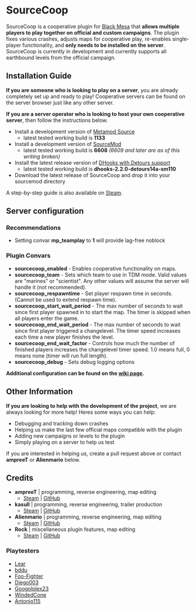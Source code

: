 # SourceCoop

SourceCoop is a cooperative plugin for [Black Mesa](https://store.steampowered.com/app/362890/Black_Mesa/ "Black Mesa") that __allows multiple players to play together on official and custom campaigns__. The plugin fixes various crashes, adjusts maps for cooperative play, re-enables single-player functionality, and __only needs to be installed on the server__. SourceCoop is currently in development and currently supports all earthbound levels from the official campaign.

## Installation Guide
__If you are someone who is looking to play on a server__, you are already completely set up and ready to play! Cooperative servers can be found on the server browser just like any other server.

__If you are a server operator who is looking to host your own cooperative server__, then follow the instructions below.
- Install a development version of [Metamod Source](https://www.sourcemm.net/downloads.php?branch=dev)
	- latest tested working build is __1133__
- Install a development version of [SourceMod](https://www.sourcemod.net/downloads.php?branch=dev)
	- latest tested working build is __6608__ *(6609 and later are as of this writing broken)*
- Install the latest release version of [DHooks with Detours support](https://github.com/peace-maker/DHooks2/releases)
	- latest tested working build is __dhooks-2.2.0-detours14a-sm110__
- Download the latest release of SourceCoop and drop it into your sourcemod directory

A step-by-step guide is also available on [Steam](https://steamcommunity.com/sharedfiles/filedetails/?id=2200247356).

## Server configuration

### Recommendations
- Setting convar __mp_teamplay__ to __1__ will provide lag-free noblock

### Plugin Convars
- __sourcecoop_enabled__ - Enables cooperative functionality on maps.
- __sourcecoop_team__ - Sets which team to use in TDM mode. Valid values are "marines" or "scientist". Any other values will assume the server will handle it (not recommended).
- __sourcecoop_respawntime__ - Set player respawn time in seconds. (Cannot be used to extend respawn time).
- __sourcecoop_start_wait_period__ - The max number of seconds to wait since first player spawned in to start the map. The timer is skipped when all players enter the game.
-  __sourcecoop_end_wait_period__ - The max number of seconds to wait since first player triggered a changelevel. The timer speed increases each time a new player finishes the level.
-  __sourcecoop_end_wait_factor__ - Controls how much the number of finished players increases the changelevel timer speed. 1.0 means full, 0 means none (timer will run full length).
-  __sourcecoop_debug__ - Sets debug logging options

__Additional configuration can be found on the [wiki page](https://github.com/ampreeT/SourceCoop/wiki/Features-&-Configuration).__

## Other Information
__If you are looking to help with the development of the project__, we are always looking for more help! Heres some ways you can help:
- Debugging and tracking down crashes
- Helping us make the last few official maps compatible with the plugin
- Adding new campaigns or levels to the plugin
- Simply playing on a server to help us test

If you are interested in helping us, create a pull request above or contact __ampreeT__ or __Alienmario__ below.
## Credits
- __ampreeT__ | programming, reverse engineering, map editing
	- [Steam](https://steamcommunity.com/id/ampreeT) | [GitHub](https://github.com/ampreeT)
- __kasull__ | programming, reverse engineering, trailer production
	- [Steam](https://steamcommunity.com/id/kasull/) | [GitHub](https://github.com/kasullian)
- __Alienmario__ | programming, reverse engineering, map editing
	- [Steam](https://steamcommunity.com/id/4oM0/) | [GitHub](https://github.com/Alienmario)
- __Rock__ | miscellaneous plugin features, map editing
	- [Steam](https://steamcommunity.com/id/Rock48/) | [GitHub](https://github.com/Rock48)
### Playtesters
- [Lear](https://steamcommunity.com/id/SKGNick)
- [bddu](https://steamcommunity.com/id/bddu/)
- [Foo-Fighter](https://steamcommunity.com/id/GumpForest/)
- [Diego003](https://steamcommunity.com/id/Diego63212/)
- [Googolplex23](https://steamcommunity.com/id/pandlfisher/)
- [WindedCone](https://steamcommunity.com/id/AceOak57/)
- [Antonio115](https://steamcommunity.com/profiles/76561198880559068/)
